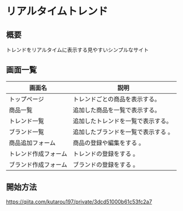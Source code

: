 リアルタイムトレンド
===

## 概要
トレンドをリアルタイムに表示する見やすいシンプルなサイト

## 画面一覧

|  画面名  |  説明  |
| ---- | ---- |
|  トップページ  |  トレンドごとの商品を表示する。  |
|  商品一覧 |  追加した商品を一覧で表示する。 |
|  トレンド一覧 |  追加したトレンドを一覧で表示する。 |
|  ブランド一覧  |  追加したブランドを一覧で表示する 。 |
|  商品追加フォーム |  商品の登録や編集をする 。 |
|  トレンド作成フォーム |  トレンドの登録をする 。 |
|  ブランド作成フォーム |  ブランドの登録をする 。 |

## 開始方法

https://qiita.com/kutarou197/private/3dcd51000b61c53fc2a7
